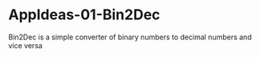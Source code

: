 # AppIdeas-01-Bin2Dec
Bin2Dec is a simple converter of binary numbers to decimal numbers and vice versa
